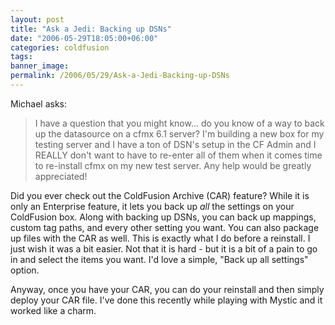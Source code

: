 ```yaml
---
layout: post
title: "Ask a Jedi: Backing up DSNs"
date: "2006-05-29T18:05:00+06:00"
categories: coldfusion 
tags: 
banner_image: 
permalink: /2006/05/29/Ask-a-Jedi-Backing-up-DSNs
---
```


Michael asks:

<blockquote>
I have a question that you might know... do
you know of a way to back up the datasource on a cfmx 6.1 server?  I'm building a new box for my testing server and I have a ton of DSN's setup in the CF Admin
and I REALLY don't want to have to re-enter all of them when it comes time to re-install cfmx on my new test server.  Any help would be greatly appreciated!
</blockquote>

Did you ever check out the ColdFusion Archive (CAR) feature? While it is only an Enterprise feature, it lets you back up <i>all</i> the settings on your ColdFusion box. Along with backing up DSNs, you can back up mappings, custom tag paths, and every other setting you want. You can also package up files with the CAR as well. This is exactly what I do before a reinstall. I just wish it was a bit easier. Not that it is hard - but it is a bit of a pain to go in and select the items you want. I'd love a simple, "Back up all settings" option. 

Anyway, once you have your CAR, you can do your reinstall and then simply deploy your CAR file. I've done this recently while playing with Mystic and it worked like a charm.